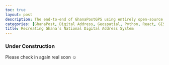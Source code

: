 ```yaml
---
toc: true
layout: post
description: The end-to-end of GhanaPostGPS using entirely open-source software
categories: [GhanaPost, Digital Address, Geospatial, Python, React, GIS]
title: Recreating Ghana’s National Digital Address System
---
```


### Under Construction

Please check in again real soon ☺️

